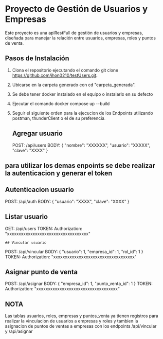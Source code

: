 # Proyecto de Gestión de Usuarios y Empresas

Este proyecto es una apiRestFull de gestión de usuarios y empresas, diseñada para manejar la relación entre usuarios, empresas, roles y puntos de venta.


## Pasos de Instalación

1. Clona el repositorio ejecutando el comando git clone https://github.com/jhon0210/testUsers.git.
2. Ubicarse en la carpeta generado con cd "carpeta_generada".
3. Se debe tener docker instalado en el equipo o instalarlo en su defecto
4. Ejecutar el comando docker compose up --build
5. Seguir el siguiente orden para la ejecucion de los Endpoints utilizando postman, thunderClient o el de su preferencia.

   ## Agregar usuario
   POST: /api/users
   BODY: {
          "nombre": "XXXXXX",
          "usuario": "XXXXX",
          "clave": "XXXX"
         }
## para utilizar los demas enpoints se debe realizar la autenticacion y generar el token

   ## Autenticacion usuario
   POST: /api/auth
   BODY: {
          "usuario": "XXXX",
          "clave": "XXXX"
         }

   ## Listar usuario
   GET: /api/users
   TOKEN:
   Authorization: "xxxxxxxxxxxxxxxxxxxxxxxxxxxxxxxxxxx" 

    ## Vincular usuario
   POST: /api/vincular
   BODY: {
          "usuario": 1,
          "empresa_id": 1,
          "rol_id": 1
        }
   TOKEN:
   Authorization: "xxxxxxxxxxxxxxxxxxxxxxxxxxxxxxxxxxx"


   ## Asignar punto de venta
   POST: /api/asignar
   BODY: {
          "empresa_id": 1,
          "punto_venta_id": 1
        }
   TOKEN:
   Authorization: "xxxxxxxxxxxxxxxxxxxxxxxxxxxxxxxxxxx"

## NOTA
Las tablas usuarios, roles, empresas y puntos_venta ya tienen registros para realizar la vinculacion de usuarios a empresas y roles y tambien la asignacion de puntos de ventas
a empresas con los endpoints /api/vincular y /api/asignar

